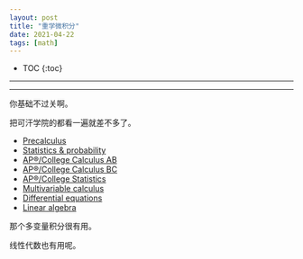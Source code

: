 ```yaml
---
layout: post
title: "重学微积分"
date: 2021-04-22
tags: [math]
---
```



* TOC
{:toc}
---

---

你基础不过关啊。 

把可汗学院的都看一遍就差不多了。

- [Precalculus](https://www.khanacademy.org/math/precalculus)
- [Statistics & probability](https://www.khanacademy.org/math/statistics-probability)
- [AP®︎/College Calculus AB](https://www.khanacademy.org/math/ap-calculus-ab)
- [AP®︎/College Calculus BC](https://www.khanacademy.org/math/ap-calculus-bc)
- [AP®︎/College Statistics](https://www.khanacademy.org/math/ap-statistics)
- [Multivariable calculus](https://www.khanacademy.org/math/multivariable-calculus)
- [Differential equations](https://www.khanacademy.org/math/differential-equations)
- [Linear algebra](https://www.khanacademy.org/math/linear-algebra)

那个多变量积分很有用。

线性代数也有用呢。